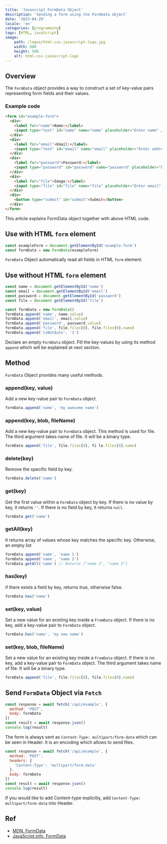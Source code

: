 ```yaml
---
title: 'Javascript FormData Object'
description: 'Sending a form using the FormData object'
date: '2023-04-29'
locale: 'en'
categories: [programming]
tags: [HTML, javaScript]
image:
    path: /logos/html-css-javascript-logo.jpg
    width: 800
    height: 500
    alt: html-css-javascript-logo
---
```


## Overview
The `FormData` object provides a way to construct a set of key-value pairs representing form fields and their values.
### Example code
```html
<form id="example-form">
  <div>
    <label for="name">Name:</label>
    <input type="text" id="name" name="name" placeholder="Enter name" />
  </div>
  <div>
    <label for="email">Email:</label>
    <input type="text" id="email" name="email" placeholder="Enter address" />
  </div>
  <div>
    <label for="password">Password:</label>
    <input type="password" id="password" name="password" placeholder="Enter password" />
  </div>
  <div>
    <label for="file">Image:</label>
    <input type="file" id="file" name="file" placeholder="Enter email" />
  </div>
  <div>
    <button type="submit" id="submit">Submit</button>
  </div>
</form>
```
This article explains FormData object together with above HTML code.

## Use with HTML `form` element
```js
const exampleForm = document.getElementById('example-form')
const formData = new FormData(exampleForm)
```
`FormData` Object automatically read all fields in HTML `form` element.

## Use without HTML `form` element
```js
const name = document.getElementById('name')
const email = document.getElementById('email')
const password = document.getElementById('password')
const file = document.getElementById('file')

const formData = new FormData()
formData.append('name', name.value)
formData.append('email', email.value)
formData.append('password', password.value)
formData.append('file', file.files[0], file.files[0].name)
formData.append('isNotAuto', '1')
```
Declare an empty `FormData` object. Fill the key-values by using its method `append` which will be explained at next section.

## Method
`FormData` Object provides many useful methods.
### append(key, value)
Add a new key-value pair to `FormData` object.
```js
formData.append('name', 'my awesome name')
```
### append(key, blob, fileName)
Add a new key-value pair to `FormData` object. This method is used for file. The third argument takes name of file. It will be a binary type.
```js
formData.append('file', file.files[0], fi le.files[0].name)
```
### delete(key)
Remove the specific field by key.
```js
formData.delete('name')
```
### get(key)
Get the first value within a `FormData` object by key. 
If there is no value by key, it returns `''`.
If there is no field by key, it returns `null`.
```js
formData.get('name')
```
### getAll(key)
It returns array of values whose key matches the specific key. Otherwise, an empty list
```js
formData.append('name', 'name 1')
formData.append('name', 'name 2')
formData.getAll('name') // Returns ["name 1", "name 2"] 
```
### has(key)
if there exists a field by key, returns true, otherwise false.
```js
formData.has('name')
```
### set(key, value)
Set a new value for an existing key inside a `FromData` object. If there is no key, add a key-value pair to `FormData` object.
```js
formData.has('name', 'my new name')
```
### set(key, blob, fileName)
Set a new value for an existing key inside a `FromData` object. If there is no key, add a key-value pair to `FormData` object.
The third argument takes name of file. It will be a binary type.
```js
formData.append('file', file.files[0], file.files[0].name)
```

## Send `FormData` Object via `Fetch`
```js
const response = await fetch('/api/example', {
  method: 'POST',
  body: formData
})
const result = await response.json()
console.log(result)
```
The form is always sent as `Content-Type: multipart/form-data` which can be seen in Header. It is an encoding which allows to send files. 
```js
const response = await fetch('/api/example', {
  method: 'POST',
  headers: {
    'Content-Type': 'multipart/form-data'
  },
  body: formData
})
const result = await response.json()
console.log(result)
```
If you would like to add Content-type explicitly, add `Content-Type: multipart/form-data` into Header.

## Ref
- [MDN, FormData](https://developer.mozilla.org/en-US/docs/Web/API/FormData)
- [JavaScript.info, FormData](https://javascript.info/formdata)
